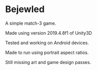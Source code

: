 # Bejewled

A simple match-3 game.

Made using version 2019.4.8f1 of Unity3D

Tested and working on Android devices.

Made to run using portrait aspect ratios.

Still missing art and game design passes.
